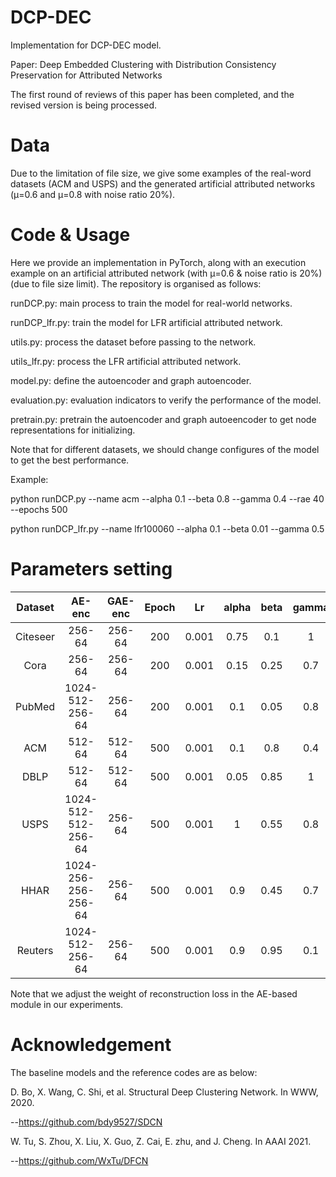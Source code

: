 # DCP-DEC
Implementation for DCP-DEC model.

Paper: Deep Embedded Clustering with Distribution Consistency Preservation for Attributed Networks

The first round of reviews of this paper has been completed, and the revised version is being processed.

# Data
Due to the limitation of file size, we give some examples of the real-word datasets (ACM and USPS) and the generated artificial attributed networks (μ=0.6 and μ=0.8 with noise ratio 20%).

# Code & Usage
Here we provide an implementation in PyTorch, along with an execution example on an artificial attributed network (with μ=0.6 & noise ratio is 20%)(due to file size limit). The repository is organised as follows:

runDCP.py: main process to train the model for real-world networks.

runDCP_lfr.py: train the model for LFR artificial attributed network.

utils.py: process the dataset before passing to the network.

utils_lfr.py: process the LFR artificial attributed network.

model.py: define the autoencoder and graph autoencoder.

evaluation.py: evaluation indicators to verify the performance of the model.

pretrain.py: pretrain the autoencoder and graph autoeencoder to get node representations for initializing.

Note that for different datasets, we should change configures of the model to get the best performance.

Example:

python runDCP.py --name acm --alpha 0.1 --beta 0.8 --gamma 0.4 --rae 40 --epochs 500

python runDCP_lfr.py --name lfr100060 --alpha 0.1 --beta 0.01 --gamma 0.5

# Parameters setting

|  Dataset |     AE-enc          | GAE-enc       | Epoch |   Lr  | alpha | beta | gamma | rae |
|:--------:|:-------------------:|:-------------:|:-----:|:-----:|:-----:|:----:|:-----:|:-------:|
| Citeseer |        256-64       |     256-64    |  200  | 0.001 |  0.75 |  0.1 |   1   |    1    |
|   Cora   |        256-64       |     256-64    |  200  | 0.001 |  0.15 | 0.25 |  0.7  |    40   |
|  PubMed  |   1024-512-256-64   |     256-64    |  200  | 0.001 |  0.1  | 0.05 |  0.8  |    10   |
|    ACM   |        512-64       |     512-64    |  500  | 0.001 |  0.1  |  0.8 |  0.4  |    40   |
|   DBLP   |        512-64       |     512-64    |  500  | 0.001 |  0.05 | 0.85 |   1   |    40   |
|   USPS   | 1024-512-512-256-64 |     256-64    |  500  | 0.001 |   1   | 0.55 |  0.8  |    40   |
|   HHAR   | 1024-256-256-256-64 |     256-64    |  500  | 0.001 |  0.9  | 0.45 |  0.7  |    40   |
|  Reuters |   1024-512-256-64   |     256-64    |  500  | 0.001 |  0.9  | 0.95 |  0.1  |    10   |

Note that we adjust the weight of reconstruction loss in the AE-based module in our experiments.

# Acknowledgement
The baseline models and the reference codes are as below:

D. Bo, X. Wang, C. Shi, et al. Structural Deep Clustering Network. In WWW, 2020.

--https://github.com/bdy9527/SDCN

W. Tu, S. Zhou, X. Liu, X. Guo, Z. Cai, E. zhu, and J. Cheng. In AAAI 2021.

--https://github.com/WxTu/DFCN
